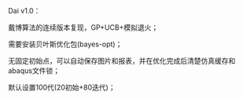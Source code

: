 Dai v1.0：

戴博算法的连续版本复现，GP+UCB+模拟退火；

需要安装贝叶斯优化包(bayes-opt)；

无固定初始点，可以自动保存图片和报表，并在优化完成后清楚仿真缓存和abaqus文件锁；

默认设置100代(20初始+80迭代)；

